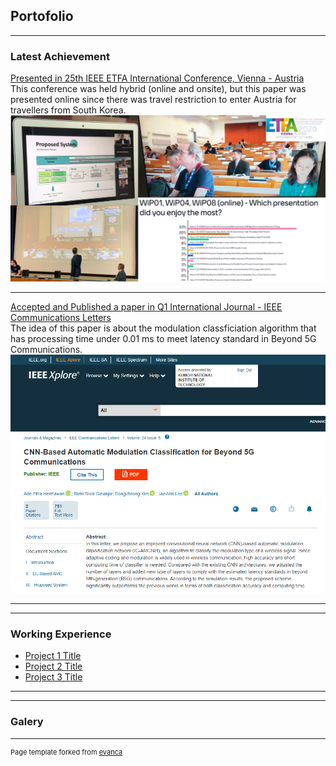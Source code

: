 ## Portofolio

---

### Latest Achievement 

[Presented in 25th IEEE ETFA International Conference, Vienna - Austria ](https://ieeexplore.ieee.org/document/9212123) <br>
This conference was held hybrid (online and onsite), but this paper was presented online since there was travel restriction to enter Austria for travellers from South Korea.
<img src="images/etfa.png?raw=true"/>

---
[Accepted and Published a paper in Q1 International Journal - IEEE Communications Letters](https://ieeexplore.ieee.org/document/8977561) <br>
The idea of this paper is about the modulation classficiation algorithm that has processing time under 0.01 ms to meet latency standard in Beyond 5G Communications.
<img src="images/adecl.png?raw=true"/>

---


---

### Working Experience

- [Project 1 Title](http://example.com/)
- [Project 2 Title](http://example.com/)
- [Project 3 Title](http://example.com/)



---
---
### Galery



---
<p style="font-size:11px">Page template forked from <a href="https://github.com/evanca/quick-portfolio">evanca</a></p>
<!-- Remove above link if you don't want to attibute -->
